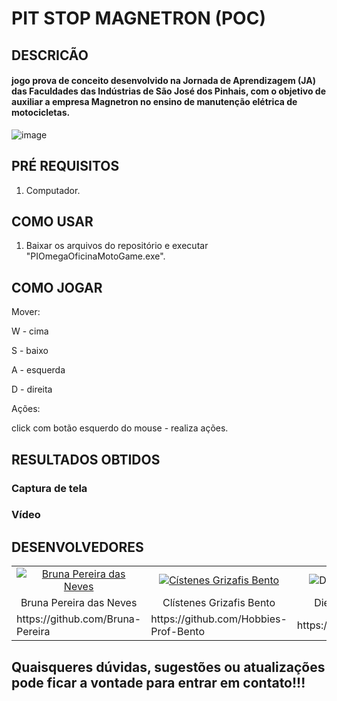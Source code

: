 # PIT STOP MAGNETRON (POC)

## DESCRICÃO

#### jogo prova de conceito desenvolvido na Jornada de Aprendizagem (JA) das Faculdades das Indústrias de São José dos Pinhais, com o objetivo de auxiliar a empresa Magnetron no ensino de manutenção elétrica de motocicletas.

![image](https://user-images.githubusercontent.com/68859813/203861427-aa5ee1dc-741c-42b5-82c1-57d1799ed479.png)


## PRÉ REQUISITOS

1. Computador.

## COMO USAR

1. Baixar os arquivos do repositório e executar "PIOmegaOficinaMotoGame.exe".

## COMO JOGAR

Mover:
  
  W - cima
  
  S - baixo
  
  A - esquerda
  
  D - direita
 
Ações:
  
  click com botão esquerdo do mouse - realiza ações.

## RESULTADOS OBTIDOS

### Captura de tela


### Vídeo
  

## DESENVOLVEDORES

<table>
  <tr>
    <td align="center"><a href="https://www.linkedin.com/in/bruna-pereira-228272147" target="_blank"><img src="https://user-images.githubusercontent.com/68859813/143962146-768bf845-1ba4-48b8-bc1a-febf9809070c.png" alt="Bruna Pereira das Neves"></a></td>
    <td align="center"><a href="https://www.linkedin.com/in/clistenes-bento-28430911b" target="_blank"><img src="https://user-images.githubusercontent.com/68859813/143960838-cdea45a4-ec09-4e60-8852-b3f1a75d9540.png" alt="Cístenes Grizafis Bento"></a></td>
        <td align="center"><img src="https://user-images.githubusercontent.com/68859813/143962204-9c5a389e-4b02-4b93-9bf3-97faaeb1b550.png" alt="Diego Murilo Sousa da Luz"></td>
        <td align="center"><a href="https://www.linkedin.com/in/leonardopestilosantos/" target="_blank"><img src="https://user-images.githubusercontent.com/68859813/143962189-6b4010ae-0352-4c83-83d6-30bd09c8f8c8.png" alt="Leonardo Pestilo dos Santos"></td>
        <td align="center"><a href="https://www.linkedin.com/in/luiz-henrique-784b79b3" target="_blank"><img src="https://user-images.githubusercontent.com/68859813/143962162-d2e80e1c-da14-419b-af98-34b4ba4ec49e.png" alt="Luiz Henrique Pereira Isbaes"></a></td>
    </tr>
    <tr>
        <td align="center">Bruna Pereira das Neves</td>   
        <td align="center">Clístenes Grizafis Bento</td>
        <td align="center">Diego Murilo Sousa da Luz</td>
        <td align="center">Leonardo Pestilo dos Santos</td>
        <td align="center">Luiz Henrique Pereira Isbaes</td>
    </tr>    
    <tr>
        <td>https://github.com/Bruna-Pereira</td>
        <td>https://github.com/Hobbies-Prof-Bento</td>
        <td>https://github.com/Diegomurilo19</td>
        <td>https://github.com/LeozinhoSantos</td>   
        <td>https://github.com/henriquesd11</td> 
    </tr>   
</table>

## Quaisqueres dúvidas, sugestões ou atualizações pode ficar a vontade para entrar em contato!!!
  

  


